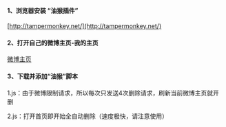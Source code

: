 #### 1、浏览器安装 “油猴插件”
[http://tampermonkey.net/](http://tampermonkey.net/)

#### 2、打开自己的微博主页-我的主页
[微博主页](https://weibo.com/)

#### 3、下载并添加“油猴”脚本

1.js：由于微博限制请求，所以每次只发送4次删除请求，刷新当前微博主页就开删

2.js：打开首页即开始全自动删除（速度极快，请注意使用）
